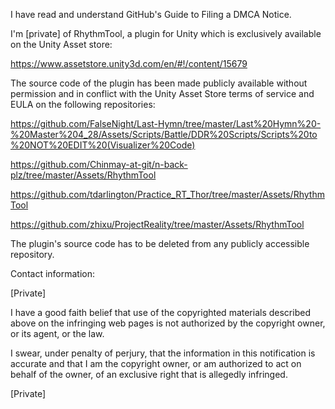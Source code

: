 I have read and understand GitHub's Guide to Filing a DMCA Notice.

I'm [private] of RhythmTool, a plugin for Unity which is exclusively
available on the Unity Asset store:

https://www.assetstore.unity3d.com/en/#!/content/15679

The source code of the plugin has been made publicly available without
permission and in conflict with the Unity Asset Store terms of service and
EULA on the following repositories:

https://github.com/FalseNight/Last-Hymn/tree/master/Last%20Hymn%20-%20Master%204_28/Assets/Scripts/Battle/DDR%20Scripts/Scripts%20to%20NOT%20EDIT%20(Visualizer%20Code)

https://github.com/Chinmay-at-git/n-back-plz/tree/master/Assets/RhythmTool

https://github.com/tdarlington/Practice_RT_Thor/tree/master/Assets/RhythmTool

https://github.com/zhixu/ProjectReality/tree/master/Assets/RhythmTool

The plugin's source code has to be deleted from any publicly accessible
repository.

Contact information:

[Private]

I have a good faith belief that use of the copyrighted materials described
above on the infringing web pages is not authorized by the copyright owner,
or its agent, or the law.

I swear, under penalty of perjury, that the information in this
notification is accurate and that I am the copyright owner, or am
authorized to act on behalf of the owner, of an exclusive right that is
allegedly infringed.

[Private]

